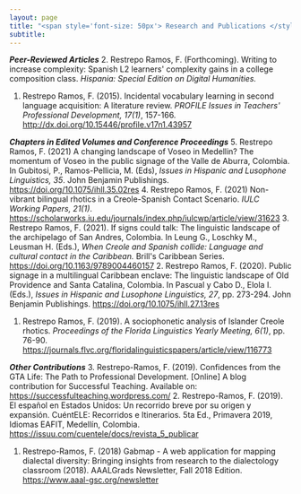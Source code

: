 ```yaml
---
layout: page
title: "<span style='font-size: 50px'> Research and Publications </style>"
subtitle:
---
```


***Peer-Reviewed Articles***
2. Restrepo Ramos, F. (Forthcoming). Writing to increase complexity: Spanish L2 learners' complexity
gains in a college composition class. <em>Hispania: Special Edition on Digital Humanities.</em>
1. Restrepo Ramos, F. (2015). Incidental vocabulary learning in second language acquisition: A literature
review. <em>PROFILE Issues in Teachers' Professional Development, 17(1)</em>, 157-166. <http://dx.doi.org/10.15446/profile.v17n1.43957>

***Chapters in Edited Volumes and Conference Proceedings***
5. Restrepo Ramos, F. (2021) A changing landscape of Voseo in Medellin? The momentum of Voseo
in the public signage of the Valle de Aburra, Colombia. In Gubitosi, P., Ramos-Pellicia, M. (Eds),
<em>Issues in Hispanic and Lusophone Linguistics, 35</em>. John Benjamin Publishings. <https://doi.org/10.1075/ihll.35.02res>
4. Restrepo Ramos, F. (2021) Non-vibrant bilingual rhotics in a Creole-Spanish Contact Scenario. <em>IULC
Working Papers, 21(1)</em>. <https://scholarworks.iu.edu/journals/index.php/iulcwp/article/view/31623>
3. Restrepo Ramos, F. (2021). If signs could talk: The linguistic landscape of the archipelago of San
Andres, Colombia. In Leung G., Loschky M., Leusman H. (Eds.), <em>When Creole and Spanish collide:
Language and cultural contact in the Caribbean.</em> Brill's Caribbean Series. <https://doi.org/10.1163/9789004460157>
2. Restrepo Ramos, F. (2020). Public signage in a multilingual Caribbean enclave: The linguistic landscape
of Old Providence and Santa Catalina, Colombia. In Pascual y Cabo D., Elola I. (Eds.), <em>Issues in Hispanic and Lusophone Linguistics, 27</em>, pp. 273-294. John Benjamin Publishings. <https://doi.org/10.1075/ihll.27.13res>
1. Restrepo Ramos, F. (2019). A sociophonetic analysis of Islander Creole rhotics. <em>Proceedings of the
Florida Linguistics Yearly Meeting, 6(1)</em>, pp. 76-90. <https://journals.flvc.org/floridalinguisticspapers/article/view/116773>

***Other Contributions***
3. Restrepo-Ramos, F. (2019). Confidences from the GTA Life: The Path to Professional Development.
[Online] A blog contribution for Successful Teaching. Available on: <https://successfulteaching.wordpress.com/>
2. Restrepo-Ramos, F. (2019). El español en Estados Unidos: Un recorrido breve por su origen y expansión. CuéntELE: Recorridos e Itinerarios. 5ta Ed., Primavera 2019, Idiomas EAFIT, Medellín, Colombia. <https://issuu.com/cuentele/docs/revista_5_publicar>
1. Restrepo-Ramos, F. (2018) Gabmap - A web application for mapping dialectal diversity: Bringing insights
from research to the dialectology classroom (2018). AAALGrads Newsletter, Fall 2018 Edition. <https://www.aaal-gsc.org/newsletter>
